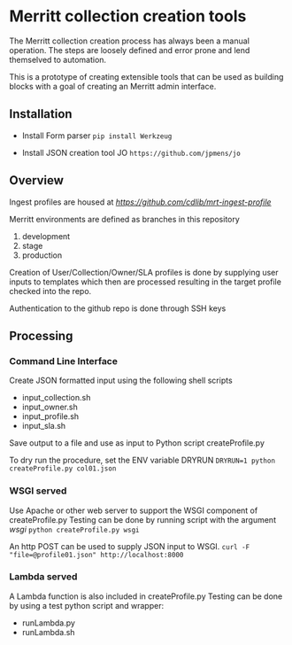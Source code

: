 # Merritt collection creation tools

The Merritt collection creation process has always been a manual operation.
The steps are loosely defined and error prone and lend themselved to automation.

This is a prototype of creating extensible tools that can be used as building
blocks with a goal of creating an Merritt admin interface.

## Installation
- Install Form parser
	`pip install Werkzeug` 

- Install JSON creation tool JO
	`https://github.com/jpmens/jo`

## Overview
Ingest profiles are housed at *https://github.com/cdlib/mrt-ingest-profile*

Merritt environments are defined as branches in this repository 
1. development
2. stage
3. production

Creation of User/Collection/Owner/SLA profiles is done by supplying user inputs to
templates which then are processed resulting in the target profile checked into the repo.

Authentication to the github repo is done through SSH keys

## Processing
### Command Line Interface 
Create JSON formatted input using the following shell scripts
- input_collection.sh
- input_owner.sh
- input_profile.sh
- input_sla.sh

Save output to a file and use as input to Python script createProfile.py

To dry run the procedure, set the ENV variable DRYRUN
	`DRYRUN=1 python createProfile.py col01.json`

### WSGI served
Use Apache or other web server to support the WSGI component of createProfile.py
Testing can be done by running script with the argument *wsgi*
	`python createProfile.py wsgi`

An http POST can be used to supply JSON input to WSGI. 
	`curl -F "file=@profile01.json" http://localhost:8000`

### Lambda served
A Lambda function is also included in createProfile.py
Testing can be done by using a test python script and wrapper:
- runLambda.py
- runLambda.sh
